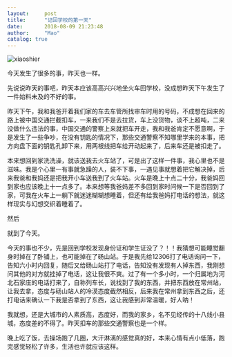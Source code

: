 ```yaml
---
layout:     post
title:      "记回学校的第一天"
date:       2018-08-09 21:23:48
author:     "Mao"
catalog: true
---
```


![xiaoshier](https://i.loli.net/2018/08/09/5b6c55391f579.png)

今天发生了很多的事，昨天也一样。

先说说昨天的事吧，昨天本应该高高兴兴地坐火车回学校，没成想昨天下午发生了一件始料未及的不好的事。

昨天下午，我和我爸开着我们家的车去车管所找审车时用的号码，不成想在回来的路上被中国交通拦截扣车，一来我们不是去拉货，车上没货物，谈不上超吨，二来没做什么违法的事，中国交通的警察上来就把车开走，我和我爸肯定不愿意啊，于是发生了一些争吵，在没有钥匙的情况下，那些交通警察不知哪里学来的本事，把方向盘下面的钥匙孔卸下来，用两根线把车给开动起来了，后来车还是被扣走了。

本来想回到家洗洗澡，就该送我去火车站了，可是出了这样一件事，我心里也不是滋味。我是个心里一有事就急躁的人，装不下事，一遇见事就想着把它解决掉，后来我爸和我妈还是把我开小车送我到了火车站。火车是晚上十点二十分，我爸妈回到家也应该晚上十一点多了。本来想等我爸妈差不多回到家时问候一下是否回到了家，可我在火车上一躺下就迷迷糊糊想睡着，但还有给我爸妈打电话的想法，就这样现实与幻想交织着睡着了。

然后

就到了今天。

今天的事也不少，先是回到学校发现身份证和学生证没了？！！我猜想可能睡觉翻身时掉在了卧铺上，也可能掉在了砀山站。于是我先给12306打了电话询问一下，告知六小时内回复，随后又给砀山站打了电话，告知没有发现有人掉东西，我刚想问其他的对方就挂掉了电话，这让我很不爽。过了有一个多小时，一个归属地为河北石家庄的电话打来了，自称列车长，说找到了我的东西，并把东西放在常州站，让我去拿，态度与砀山站人的冷漠态度截然相反，后来我在常州拿到东西之后，还打电话来确认一下我是否拿到了东西，这让我感到非常温暖，好人呐！

我就想，还是大城市的人素质高，态度好，而我的家乡，名不见经传的十八线小县城，态度差的不得了。昨天扣车的那些交通警察也是一个样。

晚上吃了饭，去操场跑了几圈，大汗淋漓的感觉真的好，本来心情有点小低落，跑完感觉轻松了许多，生活也许就应该这样。
